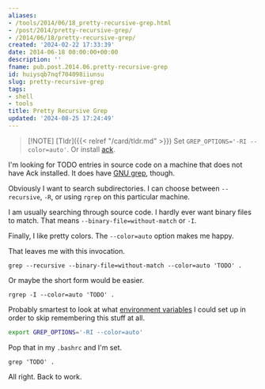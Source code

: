 ```yaml
---
aliases:
- /tools/2014/06/18_pretty-recursive-grep.html
- /post/2014/pretty-recursive-grep/
- /2014/06/18/pretty-recursive-grep/
created: '2024-02-22 17:33:39'
date: 2014-06-18 00:00:00+00:00
description: ''
fname: pub.post.2014.06.pretty-recursive-grep
id: huiysqb7nqf704098iiunsu
slug: pretty-recursive-grep
tags:
- shell
- tools
title: Pretty Recursive Grep
updated: '2024-08-25 17:24:49'
---
```


> [!NOTE] [Tldr]({{< relref "/card/tldr.md" >}})
> Set `GREP_OPTIONS='-RI --color=auto'`. Or install [ack](http://beyondgrep.com).

<!--more-->

I'm looking for TODO entries in source code on a machine that does not have Ack installed. It does have [GNU grep](http://www.gnu.org/software/grep/), though.

Obviously I want to search subdirectories. I can choose between `--recursive`, `-R`, or using `rgrep` on this particular machine.

I am usually searching through source code. I hardly ever want binary files to match. That means `--binary-file=without-match`  or `-I`.

Finally, I like pretty colors. The `--color=auto` option makes me happy.

That leaves me with this invocation.

``` console
grep --recursive --binary-file=without-match --color=auto 'TODO' .
```

Or maybe the short form would be easier.

``` console
rgrep -I --color=auto 'TODO' .
```

Probably smartest to look at what [environment variables](http://www.gnu.org/software/grep/manual/html_node/Environment-Variables.html) I could set up in order to skip remembering this stuff at all.

``` bash
export GREP_OPTIONS='-RI --color=auto'
```

Pop that in my `.bashrc` and I'm set.

``` console
grep 'TODO' .
```

All right. Back to work.